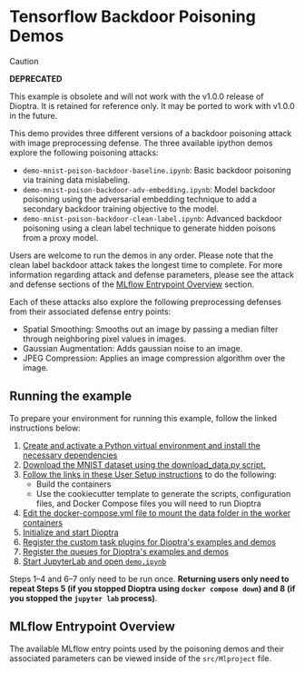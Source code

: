 # Tensorflow Backdoor Poisoning Demos

> [!CAUTION]
> **DEPRECATED**
>
> This example is obsolete and will not work with the v1.0.0 release of Dioptra. It is
> retained for reference only. It may be ported to work with v1.0.0 in the future.

This demo provides three different versions of a backdoor poisoning attack with image preprocessing defense.
The three available ipython demos explore the following poisoning attacks:

-   `demo-mnist-poison-backdoor-baseline.ipynb`: Basic backdoor poisoning via training data mislabeling.
-   `demo-mnist-poison-backdoor-adv-embedding.ipynb`: Model backdoor poisoning using the adversarial embedding technique to add a secondary backdoor training objective to the model.
-   `demo-mnist-poison-backdoor-clean-label.ipynb`: Advanced backdoor poisoning using a clean label technique to generate hidden poisons from a proxy model.

Users are welcome to run the demos in any order.
Please note that the clean label backdoor attack takes the longest time to complete.
For more information regarding attack and defense parameters, please see the attack and defense sections of the [MLflow Entrypoint Overview](#MLflow-Entrypoint-Overview) section.

Each of these attacks also explore the following preprocessing defenses from their associated defense entry points:

-   Spatial Smoothing: Smooths out an image by passing a median filter through neighboring pixel values in images.
-   Gaussian Augmentation: Adds gaussian noise to an image.
-   JPEG Compression: Applies an image compression algorithm over the image.

## Running the example

To prepare your environment for running this example, follow the linked instructions below:

1.  [Create and activate a Python virtual environment and install the necessary dependencies](../README.md#creating-a-virtual-environment)
2.  [Download the MNIST dataset using the download_data.py script.](../README.md#downloading-datasets)
3.  [Follow the links in these User Setup instructions](../../README.md#user-setup) to do the following:
    -   Build the containers
    -   Use the cookiecutter template to generate the scripts, configuration files, and Docker Compose files you will need to run Dioptra
4.  [Edit the docker-compose.yml file to mount the data folder in the worker containers](../README.md#mounting-the-data-folder-in-the-worker-containers)
5.  [Initialize and start Dioptra](https://pages.nist.gov/dioptra/getting-started/running-dioptra.html#initializing-the-deployment)
6.  [Register the custom task plugins for Dioptra's examples and demos](../README.md#registering-custom-task-plugins)
7.  [Register the queues for Dioptra's examples and demos](../README.md#registering-queues)
8.  [Start JupyterLab and open `demo.ipynb`](../README.md#starting-jupyter-lab)

Steps 1–4 and 6–7 only need to be run once.
**Returning users only need to repeat Steps 5 (if you stopped Dioptra using `docker compose down`) and 8 (if you stopped the `jupyter lab` process)**.
## MLflow Entrypoint Overview

The available MLflow entry points used by the poisoning demos and their associated parameters can be viewed inside of the `src/Mlproject` file.
